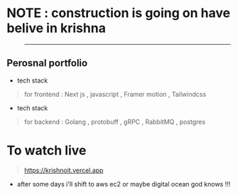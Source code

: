 # NOTE : construction is going on have belive in krishna 

> -----------------------------------------------------------------------------------------------------------

## Perosnal portfolio

- tech stack
> for frontend : Next js , javascript , Framer motion , Tailwindcss

- tech stack 
> for backend : Golang , protobuff , gRPC , RabbitMQ  , postgres 

# To watch live

> https://krishnoit.vercel.app

- after some days i'll shift to aws ec2 or maybe digital ocean god knows !!!